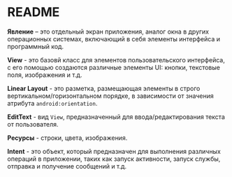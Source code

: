 # README

**Явление** – это отдельный экран приложения, аналог окна в других операционных системах, включающий в себя элементы интерфейса и программный код.

**View** - это базовй класс для элементов пользовательского интерфейса, с его помощью создаются различные элементы UI: кнопки, текстовые поля, изображения и т.д.

**Linear Layout** - это разметка, размещающая элементы в строго вертикальном/горизонтальном порядке, в зависимости от значения атрибута `android:orientation`.

**EditText** - вид `View`, предназначенный для ввода/редактирования текста от пользователя.

**Ресурсы** - строки, цвета, изображения.

**Intent** - это объект, который предназначен для выполнения различных операций в приложении, таких как запуск активности, запуск службы, отправка и получение сообщений и т.д.


